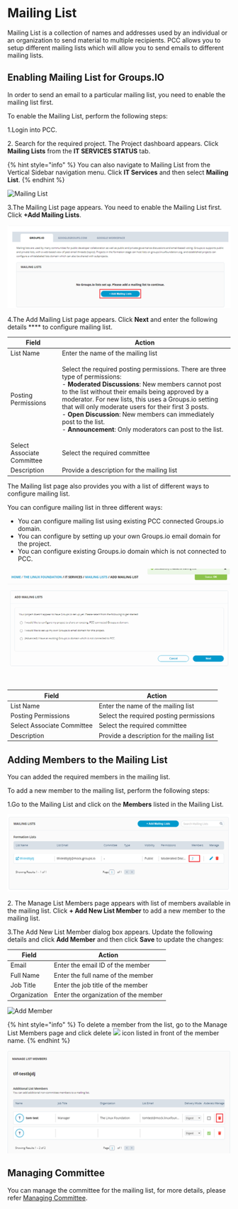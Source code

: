 # Mailing List

Mailing List is a collection of names and addresses used by an individual or an organization to send material to multiple recipients. PCC allows you to setup different mailing lists which will allow you to send emails to different mailing lists.

## Enabling Mailing List for Groups.IO <a href="#enabling-mailing-list" id="enabling-mailing-list"></a>

In order to send an email to a particular mailing list, you need to enable the mailing list first.

To enable the Mailing List, perform the following steps:

1.Login into PCC.

2\. Search for the required project. The Project dashboard appears. Click **Mailing Lists** from the **IT SERVICES STATUS** tab.

{% hint style="info" %}
You can also navigate to Mailing List from the Vertical Sidebar navigation menu. Click **IT Services** and then select **Mailing List**.
{% endhint %}

![Mailing List](https://files.gitbook.com/v0/b/gitbook-28427.appspot.com/o/assets%2F-MT\_pAMg4FUQlUpKbPvg%2F-MTix\_Zn0CCOgRf21u56%2F-MTiyupYHPuXLiykyfKL%2FMain%20-%20Copy.png?alt=media\&token=9d1bfe98-3f88-4a1f-b91b-41eaf2a9f2f8)

3.The Mailing List page appears. You need to enable the Mailing List first. Click **+Add Mailing Lists**.

![Add Mailing List ](<../../.gitbook/assets/Mailing List.png>)

4.The Add Mailing List page appears. Click **Next** and enter the following details **** to configure mailing list.&#x20;



| **Field**                  | **Action**                                                                                                                                                                                                                                                                                                                                                                                                                                                                                    |
| -------------------------- | --------------------------------------------------------------------------------------------------------------------------------------------------------------------------------------------------------------------------------------------------------------------------------------------------------------------------------------------------------------------------------------------------------------------------------------------------------------------------------------------- |
| List Name                  | Enter the name of the mailing list                                                                                                                                                                                                                                                                                                                                                                                                                                                            |
| Posting Permissions        | <p>Select the required posting permissions. There are three type of permissions:<br>- <strong>Moderated Discussions</strong>:  New members cannot post to the list without their emails being approved by a moderator. For new lists, this uses a Groups.io setting that will only moderate users for their first 3 posts.<br>- <strong>Open Discussion</strong>: New members can immediately post to the list.<br>- <strong>Announcement</strong>: Only moderators can post to the list.</p> |
| Select Associate Committee | Select the required committee                                                                                                                                                                                                                                                                                                                                                                                                                                                                 |
| Description                | Provide a description for the mailing list                                                                                                                                                                                                                                                                                                                                                                                                                                                    |

The Mailing list page also provides you with a list of different ways to configure mailing list.&#x20;

You can configure mailing list in three different ways:

* You can configure mailing list using existing PCC connected Groups.io domain.&#x20;
* You can configure by setting up your own Groups.io email domain for the project.
* You can configure existing Groups.io domain which is not connected to PCC.

![Add Mailing List ](<../../.gitbook/assets/Add Mail List.gif>)



| **Field**                  | **Action**                                 |
| -------------------------- | ------------------------------------------ |
| List Name                  | Enter the name of the mailing list         |
| Posting Permissions        | Select the required posting permissions    |
| Select Associate Committee | Select the required committee              |
| Description                | Provide a description for the mailing list |

## Adding Members to the Mailing List&#x20;

You can added the required members in the mailing list.&#x20;

To add a new member to the mailing list, perform the following steps:

1.Go to the Mailing List and click on the **Members** listed in the Mailing List. &#x20;

![Add Member](../../.gitbook/assets/Member1.png)

2\. The Manage List Members page appears with list of members available in the mailing list. Click **+ Add New List Member** to add a new member to the mailing list.&#x20;

3.The Add New List Member dialog box appears. Update the following details and click **Add Member** and then click **Save** to update the changes:

| **Field**     | **Action**                            |
| ------------- | ------------------------------------- |
| Email         | Enter the email ID of the member      |
| Full Name     | Enter the full name of the member     |
| Job Title     | Enter the job title of the member     |
| Organization  | Enter the organization of the member  |

![Add Member](<../../.gitbook/assets/Member Detail.gif>)

{% hint style="info" %}
To delete a member from the list, go to the Manage List Members page and click delete ![](../../.gitbook/assets/delete\_icon.png) icon listed in front of the member name.&#x20;
{% endhint %}

![Delete Member ](<../../.gitbook/assets/Delete Member.png>)

## Managing Committee <a href="#managing-committee" id="managing-committee"></a>

You can manage the committee for the mailing list, for more details, please refer [Managing Committee](https://docs.linuxfoundation.org/lfx/project-control-center-pre-release/setup-services-for-a-project/committees-setup-for-a-project).

